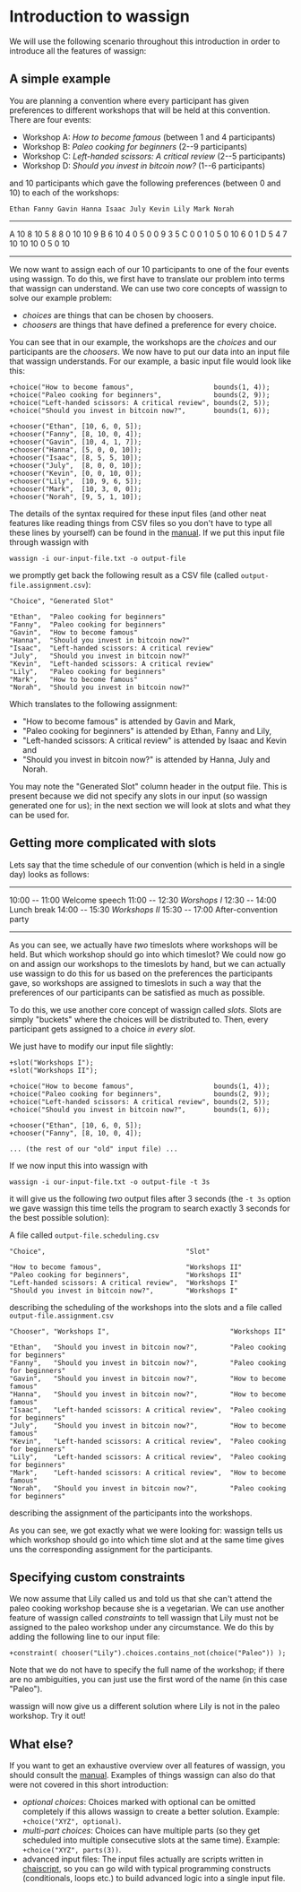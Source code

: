 # Introduction to wassign

We will use the following scenario throughout this introduction in order to introduce all the features of wassign:

## A simple example

You are planning a convention where every participant has given preferences to different workshops that will be held at this convention. There are four events:

 - Workshop A: *How to become famous* (between 1 and 4 participants)
 - Workshop B: *Paleo cooking for beginners* (2--9 participants)
 - Workshop C: *Left-handed scissors: A critical review* (2--5 participants)
 - Workshop D: *Should you invest in bitcoin now?* (1--6 participants)

and 10 participants which gave the following preferences (between 0 and 10) to each of the workshops:

    Ethan Fanny Gavin Hanna Isaac July Kevin Lily Mark Norah
--- ----- ----- ----- ----- ----- ---- ----- ---- ---- -----
A   10    8     10    5     8     8    0     10   10   9
B   6     10    4     0     5     0    0     9    3    5
C   0     0     1     0     5     0    10    6    0    1
D   5     4     7     10    10    10   0     5    0    10
--- ----- ----- ----- ----- ----- ---- ----- ---- ---- -----

We now want to assign each of our 10 participants to one of the four events using wassign. To do this, we first have to translate our problem into terms that wassign can understand. We can use two core concepts of wassign to solve our example problem:

 - *choices* are things that can be chosen by choosers.
 - *choosers* are things that have defined a preference for every choice.

You can see that in our example, the workshops are the *choices* and our participants are the *choosers*. We now have to put our data into an input file that wassign understands. For our example, a basic input file would look like this:

```
+choice("How to become famous",                    bounds(1, 4));
+choice("Paleo cooking for beginners",             bounds(2, 9));
+choice("Left-handed scissors: A critical review", bounds(2, 5));
+choice("Should you invest in bitcoin now?",       bounds(1, 6));

+chooser("Ethan", [10, 6, 0, 5]);
+chooser("Fanny", [8, 10, 0, 4]);
+chooser("Gavin", [10, 4, 1, 7]);
+chooser("Hanna", [5, 0, 0, 10]);
+chooser("Isaac", [8, 5, 5, 10]);
+chooser("July",  [8, 0, 0, 10]);
+chooser("Kevin", [0, 0, 10, 0]);
+chooser("Lily",  [10, 9, 6, 5]);
+chooser("Mark",  [10, 3, 0, 0]);
+chooser("Norah", [9, 5, 1, 10]);
```

The details of the syntax required for these input files (and other neat features like reading things from CSV files so you don't have to type all these lines by yourself) can be found in the [manual](#using-wassign). If we put this input file through wassign with

```
wassign -i our-input-file.txt -o output-file
```

we promptly get back the following result as a CSV file (called `output-file.assignment.csv`):

```
"Choice", "Generated Slot"

"Ethan",  "Paleo cooking for beginners"
"Fanny",  "Paleo cooking for beginners"
"Gavin",  "How to become famous"
"Hanna",  "Should you invest in bitcoin now?"
"Isaac",  "Left-handed scissors: A critical review"
"July",   "Should you invest in bitcoin now?"
"Kevin",  "Left-handed scissors: A critical review"
"Lily",   "Paleo cooking for beginners"
"Mark",   "How to become famous"
"Norah",  "Should you invest in bitcoin now?"
```

Which translates to the following assignment:

- "How to become famous" is attended by Gavin and Mark,
- "Paleo cooking for beginners" is attended by Ethan, Fanny and Lily,
- "Left-handed scissors: A critical review" is attended by Isaac and Kevin and
- "Should you invest in bitcoin now?" is attended by Hanna, July and Norah.

You may note the "Generated Slot" column header in the output file. This is present because we did not specify any slots in our input (so wassign generated one for us); in the next section we will look at slots and what they can be used for.

## Getting more complicated with slots

Lets say that the time schedule of our convention (which is held in a single day) looks as follows:

-------------- ----------------------
10:00 -- 11:00 Welcome speech
11:00 -- 12:30 *Worshops I*
12:30 -- 14:00 Lunch break
14:00 -- 15:30 *Workshops II*
15:30 -- 17:00 After-convention party
-------------- ----------------------

As you can see, we actually have *two* timeslots where workshops will be held. But which workshop should go into which timeslot? We could now go on and assign our workshops to the timeslots by hand, but we can actually use wassign to do this for us based on the preferences the participants gave, so workshops are assigned to timeslots in such a way that the preferences of our participants can be satisfied as much as possible.

To do this, we use another core concept of wassign called *slots*. Slots are simply "buckets" where the choices will be distributed to. Then, every participant gets assigned to a choice *in every slot*. 

We just have to modify our input file slightly:

```
+slot("Workshops I");
+slot("Workshops II");

+choice("How to become famous",                    bounds(1, 4));
+choice("Paleo cooking for beginners",             bounds(2, 9));
+choice("Left-handed scissors: A critical review", bounds(2, 5));
+choice("Should you invest in bitcoin now?",       bounds(1, 6));

+chooser("Ethan", [10, 6, 0, 5]);
+chooser("Fanny", [8, 10, 0, 4]);

... (the rest of our "old" input file) ...
```
If we now input this into wassign with

```
wassign -i our-input-file.txt -o output-file -t 3s
```

it will give us the following *two* output files after 3 seconds (the `-t 3s` option we gave wassign this time tells the program to search exactly 3 seconds for the best possible solution):

A file called `output-file.scheduling.csv`

```
"Choice",                                   "Slot"

"How to become famous",                     "Workshops II"
"Paleo cooking for beginners",              "Workshops II"
"Left-handed scissors: A critical review",  "Workshops I"
"Should you invest in bitcoin now?",        "Workshops I"
```

describing the scheduling of the workshops into the slots and a file called `output-file.assignment.csv`

```
"Chooser", "Workshops I",                              "Workshops II"

"Ethan",   "Should you invest in bitcoin now?",        "Paleo cooking for beginners"
"Fanny",   "Should you invest in bitcoin now?",        "Paleo cooking for beginners"
"Gavin",   "Should you invest in bitcoin now?",        "How to become famous"
"Hanna",   "Should you invest in bitcoin now?",        "How to become famous"
"Isaac",   "Left-handed scissors: A critical review",  "Paleo cooking for beginners"
"July",    "Should you invest in bitcoin now?",        "How to become famous"
"Kevin",   "Left-handed scissors: A critical review",  "Paleo cooking for beginners"
"Lily",    "Left-handed scissors: A critical review",  "Paleo cooking for beginners"
"Mark",    "Left-handed scissors: A critical review",  "How to become famous"
"Norah",   "Should you invest in bitcoin now?",        "Paleo cooking for beginners"
```

describing the assignment of the participants into the workshops.

As you can see, we got exactly what we were looking for: wassign tells us which workshop should go into which time slot and at the same time gives uns the corresponding assignment for the participants.

## Specifying custom constraints

We now assume that Lily called us and told us that she can't attend the paleo cooking workshop because she is a vegetarian. We can use another feature of wassign called *constraints* to tell wassign that Lily must not be assigned to the paleo workshop under any circumstance. We do this by adding the following line to our input file:

```
+constraint( chooser("Lily").choices.contains_not(choice("Paleo")) );
```

Note that we do not have to specify the full name of the workshop; if there are no ambiguities, you can just use the first word of the name (in this case "Paleo").

wassign will now give us a different solution where Lily is not in the paleo workshop. Try it out!

## What else?

If you want to get an exhaustive overview over all features of wassign, you should consult the [manual](#using-wassign). Examples of things wassign can also do that were not covered in this short introduction:

 - *optional choices*: Choices marked with optional can be omitted completely if this allows wassign to create a better solution. Example: `+choice("XYZ", optional)`.
 - *multi-part choices*: Choices can have multiple parts (so they get scheduled into multiple consecutive slots at the same time). Example: `+choice("XYZ", parts(3))`.
 - advanced input files: The input files actually are scripts written in [chaiscript](http://chaiscript.com/), so you can go wild with typical programming constructs (conditionals, loops etc.) to build advanced logic into a single input file.
